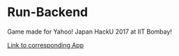 # Run-Backend

Game made for Yahoo! Japan HackU 2017 at IIT Bombay!

[Link to corresponding App](https://github.com/CodeMaxx/Run-App)
